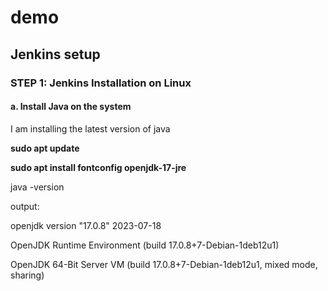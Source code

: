 # demo
## Jenkins setup
### STEP 1: Jenkins Installation on Linux
#### a. Install Java on the system 

I am installing the latest version of java

**sudo apt update**

**sudo apt install fontconfig openjdk-17-jre**

java -version

output:

openjdk version "17.0.8" 2023-07-18

OpenJDK Runtime Environment (build 17.0.8+7-Debian-1deb12u1)

OpenJDK 64-Bit Server VM (build 17.0.8+7-Debian-1deb12u1, mixed mode, sharing)

